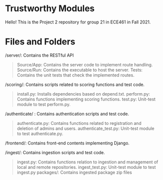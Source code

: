 ﻿# Trustworthy Modules

Hello! This is the Project 2 repository for group 21 in ECE461 in Fall 2021. 


# Files and Folders
/server/: Contains the RESTful API
> Source/App: Contains the server code to implement route handling.
> Source/Run: Contains the executable to host the server.
> Tests: Contains the unit tests that check the implemented routes.

/scoring/: Contains scripts related to scoring functions and test code.
>install.py: Installs dependencies based on depend.txt.
>perform.py: Contains functions implementing scoring functions.
>test.py: Unit-test module to test perform.py.

/authenticate/ : Contains authentication scripts and test code.
>authenticate.py: Contains functions related to registration and deletion of admins and users.
>authenticate_test.py: Unit-test module to test authenticate.py.

/frontend/: Contains front-end contents implementing Django.

/ingest/: Contains ingestion scripts and test code.
>ingest.py: Contains functions relation to ingestion and management of local and remote repositories.
>ingest_test.py: Unit-test module to test ingest.py
>packages/: Contains ingested package zip files
